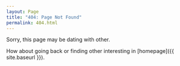 ```yaml
---
layout: Page
title: "404: Page Not Found"
permalink: 404.html
---
```


Sorry, this page may be dating with other.

How about going back or finding other interesting in [homepage]({{ site.baseurl }}).